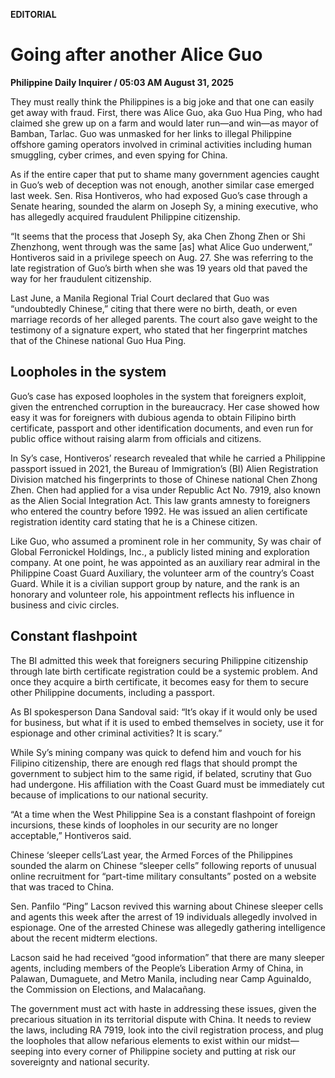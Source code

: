 **EDITORIAL**

# Going after another Alice Guo

****Philippine Daily Inquirer / 05:03 AM August 31, 2025****

They must really think the Philippines is a big joke and that one can easily get away with fraud. First, there was Alice Guo, aka Guo Hua Ping, who had claimed she grew up on a farm and would later run—and win—as mayor of Bamban, Tarlac. Guo was unmasked for her links to illegal Philippine offshore gaming operators involved in criminal activities including human smuggling, cyber crimes, and even spying for China.

As if the entire caper that put to shame many government agencies caught in Guo’s web of deception was not enough, another similar case emerged last week. Sen. Risa Hontiveros, who had exposed Guo’s case through a Senate hearing, sounded the alarm on Joseph Sy, a mining executive, who has allegedly acquired fraudulent Philippine citizenship.

“It seems that the process that Joseph Sy, aka Chen Zhong Zhen or Shi Zhenzhong, went through was the same [as] what Alice Guo underwent,” Hontiveros said in a privilege speech on Aug. 27. She was referring to the late registration of Guo’s birth when she was 19 years old that paved the way for her fraudulent citizenship.

Last June, a Manila Regional Trial Court declared that Guo was “undoubtedly Chinese,” citing that there were no birth, death, or even marriage records of her alleged parents. The court also gave weight to the testimony of a signature expert, who stated that her fingerprint matches that of the Chinese national Guo Hua Ping.

## Loopholes in the system

Guo’s case has exposed loopholes in the system that foreigners exploit, given the entrenched corruption in the bureaucracy. Her case showed how easy it was for foreigners with dubious agenda to obtain Filipino birth certificate, passport and other identification documents, and even run for public office without raising alarm from officials and citizens.

In Sy’s case, Hontiveros’ research revealed that while he carried a Philippine passport issued in 2021, the Bureau of Immigration’s (BI) Alien Registration Division matched his fingerprints to those of Chinese national Chen Zhong Zhen. Chen had applied for a visa under Republic Act No. 7919, also known as the Alien Social Integration Act. This law grants amnesty to foreigners who entered the country before 1992. He was issued an alien certificate registration identity card stating that he is a Chinese citizen.

Like Guo, who assumed a prominent role in her community, Sy was chair of Global Ferronickel Holdings, Inc., a publicly listed mining and exploration company. At one point, he was appointed as an auxiliary rear admiral in the Philippine Coast Guard Auxiliary, the volunteer arm of the country’s Coast Guard. While it is a civilian support group by nature, and the rank is an honorary and volunteer role, his appointment reflects his influence in business and civic circles.

## Constant flashpoint

The BI admitted this week that foreigners securing Philippine citizenship through late birth certificate registration could be a systemic problem. And once they acquire a birth certificate, it becomes easy for them to secure other Philippine documents, including a passport.

As BI spokesperson Dana Sandoval said: “It’s okay if it would only be used for business, but what if it is used to embed themselves in society, use it for espionage and other criminal activities? It is scary.”

While Sy’s mining company was quick to defend him and vouch for his Filipino citizenship, there are enough red flags that should prompt the government to subject him to the same rigid, if belated, scrutiny that Guo had undergone. His affiliation with the Coast Guard must be immediately cut because of implications to our national security.

“At a time when the West Philippine Sea is a constant flashpoint of foreign incursions, these kinds of loopholes in our security are no longer acceptable,” Hontiveros said.

Chinese ‘sleeper cells’Last year, the Armed Forces of the Philippines sounded the alarm on Chinese “sleeper cells” following reports of unusual online recruitment for “part-time military consultants” posted on a website that was traced to China.

Sen. Panfilo “Ping” Lacson revived this warning about Chinese sleeper cells and agents this week after the arrest of 19 individuals allegedly involved in espionage. One of the arrested Chinese was allegedly gathering intelligence about the recent midterm elections.

Lacson said he had received “good information” that there are many sleeper agents, including members of the People’s Liberation Army of China, in Palawan, Dumaguete, and Metro Manila, including near Camp Aguinaldo, the Commission on Elections, and Malacañang.

The government must act with haste in addressing these issues, given the precarious situation in its territorial dispute with China. It needs to review the laws, including RA 7919, look into the civil registration process, and plug the loopholes that allow nefarious elements to exist within our midst—seeping into every corner of Philippine society and putting at risk our sovereignty and national security.